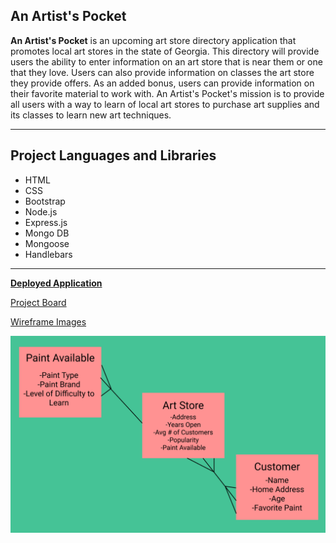## An Artist's Pocket

**An Artist's Pocket** is an upcoming art store directory application that promotes local art stores in the state of Georgia. This directory will provide users the ability to enter information on an art store that is near them or one that they love. Users can also provide information on classes the art store they provide offers. As an added bonus, users can provide information on their favorite material to work with. An Artist's Pocket's mission is to provide all users with a way to learn of local art stores to purchase art supplies and its classes to learn new art techniques.

---
## Project Languages and Libraries
* HTML
* CSS
* Bootstrap
* Node.js
* Express.js
* Mongo DB
* Mongoose
* Handlebars

---

[**Deployed Application**](www.google.com)

[Project Board](https://github.com/users/cydneypo034/projects/3)

[Wireframe Images](https://marvelapp.com/project/4287957/)

![ERD Image](PaintAppERD.png)
